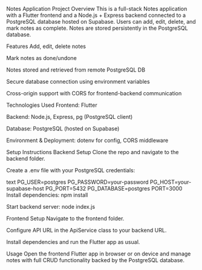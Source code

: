 Notes Application
Project Overview
This is a full-stack Notes application with a Flutter frontend and a Node.js + Express backend connected to a PostgreSQL database hosted on Supabase. Users can add, edit, delete, and mark notes as complete. Notes are stored persistently in the PostgreSQL database.

Features
Add, edit, delete notes

Mark notes as done/undone

Notes stored and retrieved from remote PostgreSQL DB

Secure database connection using environment variables

Cross-origin support with CORS for frontend-backend communication

Technologies Used
Frontend: Flutter

Backend: Node.js, Express, pg (PostgreSQL client)

Database: PostgreSQL (hosted on Supabase)

Environment & Deployment: dotenv for config, CORS middleware

Setup Instructions
Backend Setup
Clone the repo and navigate to the backend folder.

Create a .env file with your PostgreSQL credentials:

text
PG_USER=postgres
PG_PASSWORD=your-password
PG_HOST=your-supabase-host
PG_PORT=5432
PG_DATABASE=postgres
PORT=3000
Install dependencies: npm install

Start backend server: node index.js

Frontend Setup
Navigate to the frontend folder.

Configure API URL in the ApiService class to your backend URL.

Install dependencies and run the Flutter app as usual.

Usage
Open the frontend Flutter app in browser or on device and manage notes with full CRUD functionality backed by the PostgreSQL database.
